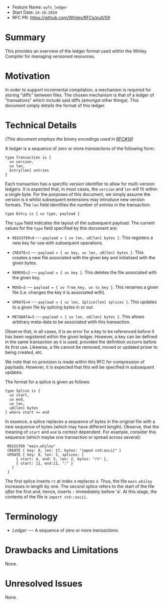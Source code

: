 - Feature Name: `wyfs_ledger`
- Start Date: `24-10-2019`
- RFC PR: https://github.com/Whiley/RFCs/pull/59

# Summary

This provides an overview of the ledger format used within the Whiley
Compiler for managing versioned resources.

# Motivation

In order to support incremental compilation, a mechanism is required
for storing "diffs" between files.  The chosen mechanism is that of a
ledger of "transations" which include said diffs (amongst other
things).  This document simply details the format of this ledger.

# Technical Details

*(This document employs the binary encodings used in
[RFC#14](https://github.com/Whiley/RFCs/blob/master/text/0014-binheap.md))*

A ledger is a sequence of zero or more _transactions_ of the following
form:

```Whiley
type Transaction is {
  uv version,
  uv len,
  Entry[len] entries
}
```

Each transaction has a specific _version_ identifier to allow for
multi-version ledgers.  It is expected that, in most cases, the
`version` and `len` will fit within a single byte.  For the purposes
of this document, we simply assume the version is `0` whilst
subsequent extensions may introduce new version formats.  The `len`
field identifies the number of _entries_ in the transaction:

```Whiley
type Entry is { uv type, payload }
```

The `type` field indicates the layout of the subsequent payload.  The
current values for the `type` field specified by this document are:

   * `REGISTER=0` --- `payload = { uv len, u8[len] bytes }`.  This registers a new
     key for use with subsequent operations.
   
   * `CREATE=1` --- `payload = { uv key, uv len, u8[len] bytes }`.  This creates a
     new file associated with the given key and initialised with the
     given bytes.
   
   * `REMOVE=2` --- `payload = { uv key }`.  This deletes the file associated with
     the given key.
   
   * `MOVE=3` --- `payload = { uv from_key, uv to_key }`.  This renames a given
     file (i.e. changes the key it is associated with).
   
   * `UPDATE=4` --- `payload = { uv len, Splice[len] splices }`.  This updates to
     a given file by splicing bytes in or out.

   * `METADATA=5` --- `payload = { uv len, u8[len] bytes }`.  This allows
     arbitrary meta-data to be associated witih this transaction.

Observe that, in all cases, it is an error for a key to be referenced
before it has been registered within the given ledger.  However, a key
can be defined in the same transaction as it is used, provided the
definition occurrs before its first use.  Likewise, a file cannot be
removed, moved or updated prioer to being created, etc.

We note that no provision is made within this RFC for compression of
payloads.  However, it is expected that this will be specified in
subsequent updates.

The format for a splice is given as follows:

```Whiley
type Splice is {
  uv start,
  uv end,
  uv len,
  u8[len] bytes
} where start <= end
```

In essence, a splice replaces a sequence of bytes in the original file
with a new sequence of bytes (which may have different length).
Observe, that the meaning of `start` and `end` is context dependent.
For example, consider this sequence (which maybe one transaction or
spread across several):

```
 REGISTER "main.whiley"
 CREATE { key: 0, len: 17, bytes: "impod std:ascii" }
 UPDATE { key: 0, len: 2, splices: [
     { start: 4, end: 5, len: 2, bytes: "rt" },
     { start: 11, end:11, ":" }
   ]
 }
```

The first splice inserts `rt` at index `4` replaces `d`.  Thus, the
file `main.whiley` increases in length by one.  The second splice
refers to the start of the file _after_ the first and, hence, inserts
`:` immediately before 'a'.  At this stage, the contents of the file
is `import std::ascii`.

# Terminology

   * _Ledger_ --- A sequence of zero or more _transactions_.

# Drawbacks and Limitations

None.

# Unresolved Issues

None.
